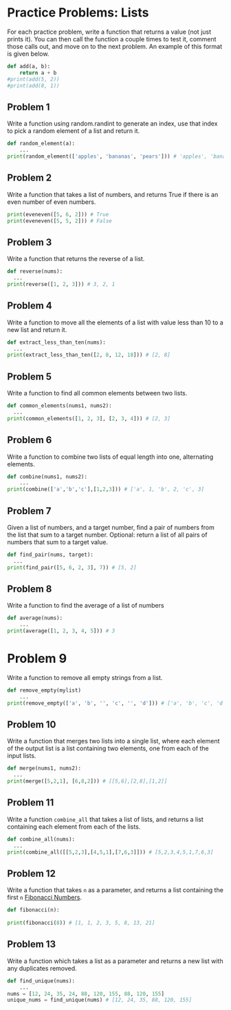 
# Practice Problems: Lists



For each practice problem, write a function that returns a value (not just prints it). You can then call the function a couple times to test it, comment those calls out, and move on to the next problem. An example of this format is given below.

```python
def add(a, b):
    return a + b
#print(add(5, 2))
#print(add(8, 1))
```



## Problem 1

Write a function using random.randint to generate an index, use that index to pick a random element of a list and return it.

```python
def random_element(a):
    ...
print(random_element(['apples', 'bananas', 'pears'])) # 'apples', 'bananas' or 'pears'
```

## Problem 2

Write a function that takes a list of numbers, and returns True if there is an even number of even numbers.

```python
print(eveneven([5, 6, 2])) # True
print(eveneven([5, 5, 2])) # False
```


## Problem 3

Write a function that returns the reverse of a list.

```python
def reverse(nums):
  ...
print(reverse([1, 2, 3])) # 3, 2, 1
```

## Problem 4

Write a function to move all the elements of a list with value less than 10 to a new list and return it.

```python
def extract_less_than_ten(nums):
  ...
print(extract_less_than_ten([2, 8, 12, 18])) # [2, 8]
```

## Problem 5
Write a function to find all common elements between two lists.

```python
def common_elements(nums1, nums2):
  ...
print(common_elements([1, 2, 3], [2, 3, 4])) # [2, 3]
```


## Problem 6
Write a function to combine two lists of equal length into one, alternating elements.

```python
def combine(nums1, nums2):
    ...
print(combine(['a','b','c'],[1,2,3])) # ['a', 1, 'b', 2, 'c', 3]
```


## Problem 7

Given a list of numbers, and a target number, find a pair of numbers from the list that sum to a target number. Optional: return a list of all pairs of numbers that sum to a target value.

```python
def find_pair(nums, target):
  ...
print(find_pair([5, 6, 2, 3], 7)) # [5, 2]
```



## Problem 8

Write a function to find the average of a list of numbers

```python
def average(nums):
    ...
print(average([1, 2, 3, 4, 5])) # 3
```

# Problem 9

Write a function to remove all empty strings from a list.

```python
def remove_empty(mylist)
    ...
print(remove_empty(['a', 'b', '', 'c', '', 'd'])) # ['a', 'b', 'c', 'd']
```


## Problem 10

Write a function that merges two lists into a single list, where each element of the output list is a list containing two elements, one from each of the input lists.

```python
def merge(nums1, nums2):
  ...
print(merge([5,2,1], [6,8,2])) # [[5,6],[2,8],[1,2]]
```


## Problem 11

Write a function `combine_all` that takes a list of lists, and returns a list containing each element from each of the lists.

```python
def combine_all(nums):
  ...
print(combine_all([[5,2,3],[4,5,1],[7,6,3]])) # [5,2,3,4,5,1,7,6,3]
```

## Problem 12

Write a function that takes `n` as a parameter, and returns a list containing the first `n` [Fibonacci Numbers](https://en.wikipedia.org/wiki/Fibonacci_number).

```python
def fibonacci(n):
  
print(fibonacci(8)) # [1, 1, 2, 3, 5, 8, 13, 21]
```



## Problem 13

Write a function which takes a list as a parameter and returns a new list with any duplicates removed.

```python
def find_unique(nums):
    ...
nums = [12, 24, 35, 24, 88, 120, 155, 88, 120, 155]
unique_nums = find_unique(nums) # [12, 24, 35, 88, 120, 155]
```